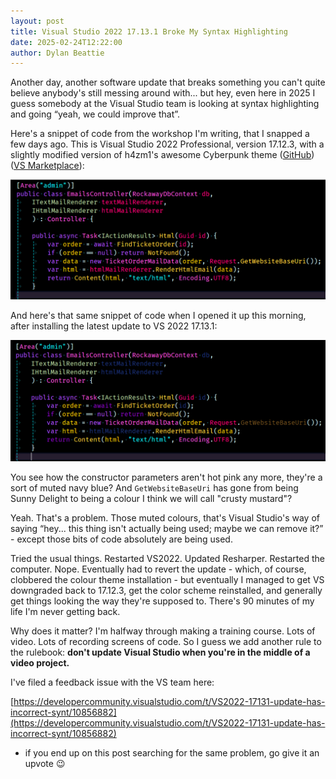 ```yaml
---
layout: post
title: Visual Studio 2022 17.13.1 Broke My Syntax Highlighting
date: 2025-02-24T12:22:00
author: Dylan Beattie
---
```

Another day, another software update that breaks something you can't quite believe anybody's still messing around with... but hey, even here in 2025 I guess somebody at the Visual Studio team is looking at syntax highlighting and going “yeah, we could improve that”.

Here's a snippet of code from the workshop I'm writing, that I snapped a few days ago. This is Visual Studio 2022 Professional, version 17.12.3, with a slightly modified version of h4zm1's awesome Cyberpunk theme ([GitHub](https://github.com/h4zm1/Cyberpunk-Theme)) ([VS Marketplace](https://marketplace.visualstudio.com/items?itemName=T0uchM3.CTVS19)):

![A screenshot of some C# code in Visual Studio 2022, with a synthwave colour scheme applied.](/images/posts/vs2022-17.12.3-snippet.png)

And here's that same snippet of code when I opened it up this morning, after installing the latest update to VS 2022 17.13.1:

![A screenshot of some C# code in Visual Studio 2022, with a synthwave colour scheme applied. Several code elements are rendered in a muted color, indicating they are unused - but they ARE used. Stupid computer.](/images/posts/vs2022-17.13.1-snippet.png)

You see how the constructor parameters aren't hot pink any more, they're a sort of muted navy blue? And `GetWebsiteBaseUri` has gone from being Sunny Delight to being a colour I think we will call "crusty mustard"?

Yeah. That's a problem. Those muted colours, that's Visual Studio's way of saying “hey... this thing isn't actually being used; maybe we can remove it?” - except those bits of code absolutely are being used.

Tried the usual things. Restarted VS2022. Updated Resharper. Restarted the computer. Nope. Eventually had to revert the update - which, of course, clobbered the colour theme installation - but eventually I managed to get VS downgraded back to 17.12.3, get the color scheme reinstalled, and generally get things looking the way they're supposed to. There's 90 minutes of my life I'm never getting back.

Why does it matter? I'm halfway through making a training course. Lots of video. Lots of recording screens of code. So I guess we add another rule to the rulebook: **don't update Visual Studio when you're in the middle of a video project.**

I've filed a feedback issue with the VS team here:

[https://developercommunity.visualstudio.com/t/VS2022-17131-update-has-incorrect-synt/10856882](https://developercommunity.visualstudio.com/t/VS2022-17131-update-has-incorrect-synt/10856882)

- if you end up on this post searching for the same problem, go give it an upvote 😉
